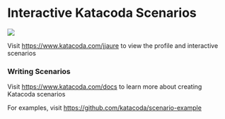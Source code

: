 # Interactive Katacoda Scenarios

[![](http://shields.katacoda.com/katacoda/jjaure/count.svg)](https://www.katacoda.com/jjaure "Get your profile on Katacoda.com")

Visit https://www.katacoda.com/jjaure to view the profile and interactive scenarios

### Writing Scenarios
Visit https://www.katacoda.com/docs to learn more about creating Katacoda scenarios

For examples, visit https://github.com/katacoda/scenario-example
